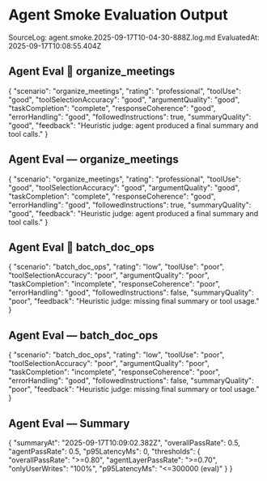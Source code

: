 # Agent Smoke Evaluation Output
SourceLog: agent.smoke.2025-09-17T10-04-30-888Z.log.md
EvaluatedAt: 2025-09-17T10:08:55.404Z


## Agent Eval  organize_meetings
{
  "scenario": "organize_meetings",
  "rating": "professional",
  "toolUse": "good",
  "toolSelectionAccuracy": "good",
  "argumentQuality": "good",
  "taskCompletion": "complete",
  "responseCoherence": "good",
  "errorHandling": "good",
  "followedInstructions": true,
  "summaryQuality": "good",
  "feedback": "Heuristic judge: agent produced a final summary and tool calls."
}

## Agent Eval — organize_meetings
{
  "scenario": "organize_meetings",
  "rating": "professional",
  "toolUse": "good",
  "toolSelectionAccuracy": "good",
  "argumentQuality": "good",
  "taskCompletion": "complete",
  "responseCoherence": "good",
  "errorHandling": "good",
  "followedInstructions": true,
  "summaryQuality": "good",
  "feedback": "Heuristic judge: agent produced a final summary and tool calls."
}

## Agent Eval  batch_doc_ops
{
  "scenario": "batch_doc_ops",
  "rating": "low",
  "toolUse": "poor",
  "toolSelectionAccuracy": "poor",
  "argumentQuality": "poor",
  "taskCompletion": "incomplete",
  "responseCoherence": "poor",
  "errorHandling": "good",
  "followedInstructions": false,
  "summaryQuality": "poor",
  "feedback": "Heuristic judge: missing final summary or tool usage."
}

## Agent Eval — batch_doc_ops
{
  "scenario": "batch_doc_ops",
  "rating": "low",
  "toolUse": "poor",
  "toolSelectionAccuracy": "poor",
  "argumentQuality": "poor",
  "taskCompletion": "incomplete",
  "responseCoherence": "poor",
  "errorHandling": "good",
  "followedInstructions": false,
  "summaryQuality": "poor",
  "feedback": "Heuristic judge: missing final summary or tool usage."
}

## Agent Eval — Summary
{
  "summaryAt": "2025-09-17T10:09:02.382Z",
  "overallPassRate": 0.5,
  "agentPassRate": 0.5,
  "p95LatencyMs": 0,
  "thresholds": {
    "overallPassRate": ">=0.80",
    "agentLayerPassRate": ">=0.70",
    "onlyUserWrites": "100%",
    "p95LatencyMs": "<=300000 (eval)"
  }
}

